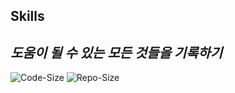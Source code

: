 ## Skills
## _도움이 될 수 있는 모든 것들을 기록하기_

![Code-Size](https://img.shields.io/github/languages/code-size/kdh-92/skill?color=abcdef&labelColor=rgb(94,0,0))  ![Repo-Size](https://img.shields.io/github/repo-size/kdh-92/skill)